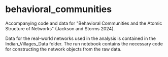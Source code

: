 # behavioral_communities
Accompanying code and data for "Behavioral Communities and the Atomic Structure of Networks" (Jackson and Storms 2024). 

Data for the real-world networks used in the analysis is contained in the Indian_Villages_Data folder.  The run notebook contains the necessary code for constructing the network objects from the raw data.  
